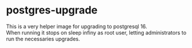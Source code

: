 # postgres-upgrade
This is a very helper image for upgrading to postgresql 16.  
When running it stops on sleep infiny as root user, letting administrators to run the necessaries upgrades.
